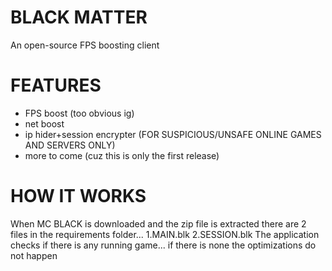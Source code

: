 # BLACK MATTER
An open-source FPS boosting client
# FEATURES
* FPS boost (too obvious ig)
* net boost
* ip hider+session encrypter (FOR SUSPICIOUS/UNSAFE ONLINE GAMES AND SERVERS ONLY)
* more to come (cuz this is only the first release)
# HOW IT WORKS
When MC BLACK is downloaded and the zip file is extracted there are 2 files in the requirements folder...
1.MAIN.blk
2.SESSION.blk
The application checks if there is any running game...
if there is none the optimizations do not happen

